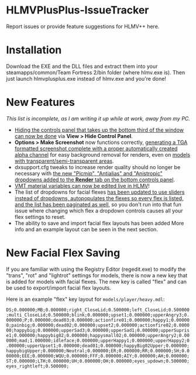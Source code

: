 # HLMVPlusPlus-IssueTracker
Report issues or provide feature suggestions for HLMV++ here.

# Installation
Download the EXE and the DLL files and extract them into your steamapps/common/Team Fortress 2/bin folder (where hlmv.exe is). Then just launch hlmvplusplus.exe instead of hlmv.exe and you're done!

# New Features
*This list is incomplete, as I am writing it up while at work, away from my PC.*

- [Hiding the controls panel that takes up the bottom third of the window can now be done](https://drive.google.com/file/d/1zGoXqRgWLNYCyMDyXg15ZOw6gnSVF2An/view?usp=drivesdk) via **View > Hide Control Panel**.
- **Options > Make Screenshot** now functions correctly, [generating a TGA formatted screenshot complete with a proper automatically created alpha channel](https://twitter.com/TF2CCWiki/status/1506697372360921091?t=6W5JvdDRSGEu30G94_DeHQ) for easy background removal for renders, even on [models with transparent/semi-transparent areas](https://twitter.com/TF2CCWiki/status/1505343182204190725?t=JvEA1EFZzbPdvkjvxJQ3cQ).
- dxsupport.cfg tweaks to increase render quality should no longer be necessary with [the new "Picmip", "Antialias" and "Anistropic" dropdowns added to the **Render** tab on the bottom controls panel](https://twitter.com/TF2CCWiki/status/1494112255151153154?t=Sm1IA5paAfwOYRvCZckx-Q).
- [VMT material variables can now be edited live in HLMV](https://twitter.com/TF2CCWiki/status/1492267684372828167?t=FQ9Brn1XsnCRMPTCRNdGbg)!
- The list of dropdowns for facial flexes [has been updated to use sliders instead of dropdowns, autopopulates the flexes so every flex is listed, and the list has been paginated as well](https://media.discordapp.net/attachments/993823597401489468/993824557574127697/unknown-60.png), so you don't run into that fun issue where changing which flex a dropdown controls causes all your flex settings to reset.
- The ability to save and import facial flex layouts has been added
More info and an example layout can be seen in the next section.

# New Facial Flex Saving
If you are familiar with using the Registry Editor (regedit.exe) to modify the "trans", "rot" and "lightrot" settings for models, there is now a new key that is added for models with facial flexes. The new key is called "flex" and can be used to export/import facial flex layouts.

Here is an example "flex" key layout for `models/player/heavy.mdl`:

`DS;0.000000;MB;0.000000;right_CloseLid;0.500000;left_CloseLid;0.500000;multi_CloseLid;0.500000;blink;0.000000;upset1;0.000000;upperAngry3;0.000000;P;0.000000;dead03;0.000000;actionfire01;0.000000;happy1;0.000000;painbig;0.000000;dead02;0.000000;upset2;0.000000;actionfire02;0.000000;happybig;0.000000;upperSad3;0.000000;upperSad1;0.000000;upperSuprise1;0.000000;happybig02;0.000000;happysmall02;0.000000;upperAngry2;0.000000;mad;1.000000;idleface;0.000000;upperHappy1;0.000000;upperHappy2;0.000000;upperUpset1;0.000000;dead01;0.000000;happyBig02Upper;0.000000;happybigUpper;0.000000;Neutral;0.000000;ER;0.000000;RR;0.000000;SH;0.000000;EEE;0.000000;WQU;0.000000;FFF;0.000000;AIY;0.000000;AH;0.000000;ST;0.000000;LTH;0.000000;UH;0.000000;OH;0.000000;eyes_updown;0.500000;eyes_rightleft;0.500000;`
